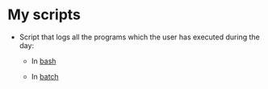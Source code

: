 # My scripts

* Script that logs all the programs which the user has executed during the day:

  - In [bash](https://github.com/Lundrvs/scripts/blob/master/bash/scripts/psDateLog.sh)

  - In [batch]()
